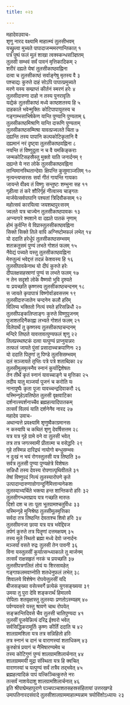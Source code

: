 ```yaml
---
title: ०२३

---
```

महादेवउवाच-  
शृणु नारद वक्ष्यामि माहात्म्यं तुलसीभवम्  
यच्छ्रुत्वा मुच्यते पापादाजन्ममरणान्तिकात् १  
पत्रं पुष्पं फलं मूलं शाखा त्वक्स्कन्धसञ्ज्ञितम्  
तुलसी सम्भवं सर्वं पावनं मृत्तिकादिकम् २  
शरीरं दह्यते येषां तुलसीकाष्ठवह्निना  
दत्वा च तुलसीकाष्ठं सर्वाङ्गेषु मृतस्य वै ३  
पश्चाद्यः कुरुते दाहं सोऽपि पापात्प्रमुच्यते  
मरणे यस्य सम्प्राप्तं कीर्तनं स्मरणं हरेः ४  
तुलसीदारुणा दाहो न तस्य पुनरावृतिः  
यद्येकं तुलसीकाष्ठं मध्ये काष्ठशतस्य हि ५  
दाहकाले भवेन्मुक्तिः कोटिपापायुतस्य च  
गङ्गाम्भसाभिषेकेण यान्ति पुण्यानि पुण्यताम् ६  
तुलसीकाष्ठमिश्राणि यान्ति दारूणि पुण्यताम्  
तुलसीकाष्ठसम्मिश्रा यावत्प्रज्वलते चिता ७  
दह्यन्ति तस्य पापानि कल्पकोटिकृतानि वै  
दह्यमानं नरं दृष्ट्वा तुलसीकाष्ठवह्निना ८  
नयन्ति तं विष्णुदूता न च वै यमकिङ्कराः  
जन्मकोटिसहस्रैस्तु मुक्तो याति जनार्दनम् ९  
दह्यन्ते ये नरा लोके तुलसीकाष्ठवह्निना  
तान्विमानस्थितान्देवाः क्षिपन्ति कुसुमाञ्जलिम् १०  
नृत्यन्त्यप्सरसः सर्वा गीतं गायन्ति गायकाः  
जायन्ते वीक्ष्य तं विष्णुः सन्तुष्टः शम्भुना सह ११  
गृहीत्वा तं करे शौरिर्गृहं नीत्वास्य चाङ्गतः  
मार्जयेत्सर्वपापानि पश्यतां त्रिदिवौकसाम् १२  
महोत्सवं कारयित्वा जयशब्दपुरःसरम्  
ज्वलते यत्र चाज्येन तुलसीकाष्ठपावकः १३  
अग्न्यगारे श्मशाने वा दह्यते पातकं नृणाम्  
होमं कुर्वन्ति ये विप्रास्तुलसीकाष्ठवह्निना  
सिक्ते सिक्ते तिले वापि अग्निष्टोमफलं लभेत् १४  
यो ददाति हरेर्धूपं तुलसीकाष्ठसम्भवम्  
शतक्रतुसमं पुण्यं लभते गोशतं फलम् १५  
नैवेद्यं पच्यते यस्तु तुलसीकाष्ठवह्निना  
मेरुतुल्यं भवेद्दत्तं तदन्नं केशवस्य हि १६  
तुलसीपावकेनाथ यो दीपं कुरुते हरेः  
दीपलक्षसहस्राणां पुण्यं स लभते फलम् १७  
न तेन सदृशो लोके वैष्णवो भुवि दृश्यते  
यः प्रयच्छति कृष्णस्य तुलसीकाष्ठचन्दनम् १८  
स जायते कृपापात्रं विष्णोर्वाडवसत्तम १९  
तुलसीदारुजातेन चन्दनेन कलौ हरिम्  
विलिप्य भक्तितो नित्यं रमते हरिसन्निधौ २०  
तुलसीपङ्कलिप्ताङ्गः कुरुते विष्णुपूजनम्  
पूजाशतदिनैकाह्ना लभ्यते गोशतं फलम् २१  
विलेपार्थे तु कृष्णस्य तुलसीकाष्ठचन्दनम्  
मन्दिरे तिष्ठते यावत्तावत्पुण्यफलं शृणु २२  
तिलप्रस्थाष्टकं दत्वा यत्पुण्यं प्राप्नुयान्नरः  
तत्फलं जायते पुंसां प्रसादाच्चक्रपाणिनः २३  
यो ददाति पितॄणां तु पिण्डे तुलसिसम्भवम्  
दलं सञ्जायते तृप्तिः पत्रे पत्रे शताब्दिका २४  
तुलसीमूलमृत्स्नैव स्नानं कुर्याद्विशेषतः  
तेन तीर्थे कृतं स्नानं यावच्चाङ्गे च मृत्तिका २५  
तदीय यातु मञ्जर्या पूजनं च करोति यः  
नानापुष्पैः कृता पूजा यावच्चन्द्रदिवाकरौ २६  
यस्मिन्गृहेऽवतिष्ठेत तुलसी वृक्षवाटिका  
दर्शनात्स्पर्शनाच्चैव ब्रह्महत्यादिपातकम्  
तत्सर्वं विलयं याति दर्शनेनैव नारद २७  
महादेव उवाच-  
अथान्यत्ते प्रवक्ष्यामि शृणुष्वैकाग्रमानसः  
न कस्यापि च कथितं शृणु देवर्षिसत्तम २८  
यत्र यत्र गृहे ग्रामे वने वा तुलसी भवेत्  
तत्र तत्र जगत्स्वामी प्रीतात्मा च वसेद्धरिः २९  
गृहे तस्मिन्न दारिद्र्यं नायोगो बन्धुसम्भवः  
न दुःखं न भयं रोगस्तुलसी यत्र तिष्ठति ३०  
सर्वत्र तुलसी पुण्या पुण्यक्षेत्रे विशेषतः  
सन्निधौ तस्य देवस्य रोपणात्पृथिवीतले ३१  
तेषां विष्णुपदं नित्यं तुलस्यारोपणे कृते  
उत्पादान्दारुणान्रोगान्दुर्निमित्तान्यनेकशः  
तुलस्याभ्यर्चिते भक्त्या हन्त शान्तिकरो हरिः ३२  
तुलसीगन्धमाघ्राय यत्र गच्छति मारुतः  
दिशो दश च ताः पूता भूतग्रामश्चतुर्विधः ३३  
यस्मिन्गृहे मुनिश्रेष्ठ तुलसीमूलमृत्तिका  
सर्वदा तत्र तिष्ठन्ति देवताश्च शिवो हरिः ३४  
तुलसीवनजा छाया यत्र यत्र भवेद्दिवज  
तर्पणं कुरुते तत्र पितॄणां दत्तमक्षयम् ३५  
तस्य मूले स्थितो ब्रह्मा मध्ये देवो जनार्दनः  
मञ्जर्यां वसते रुद्रः तुलसी तेन पावनी ३६  
विना यस्तुलसीं कुर्यात्सन्ध्याकाले तु मार्जनम्  
तत्सर्वं राक्षसहृतं नरकं च प्रयच्छति ३७  
तुलसीपत्रगलितं तोयं यः शिरसावहेत्  
गङ्गाफलमवाप्नोति शतधेनुफलं लभेत् ३८  
शिवालये विशेषेण रोपयेत्तुलसीं यदि  
बीजसङ्ख्या वसेत्स्वर्गे प्रत्येकं युगसङ्ख्यया ३९  
उमया तु पुरा देवि शङ्करार्थं हिमालये  
रोपिताः शतवृक्षास्तु तुलस्याः प्रणतोऽस्म्यहम् ४०  
पर्वण्यवसरे यस्तु श्रावणे चाथ रोपयेत्  
सङ्क्रान्तिदिवसे चैव तुलसी चातिपुण्यदा ४१  
तुलसीं पूजयेन्नित्यं दरिद्र ईश्वरो भवेत्  
सर्वसिद्धिकरामूर्तिः कृष्णः कीर्तिं ददाति च ४२  
शालग्रामशिला यत्र तत्र सन्निहितो हरिः  
तत्र स्नानं च दानं च वाराणस्यां शताधिकम् ४३  
कुरुक्षेत्रं प्रयागं च नैमिषारण्यमेव च  
तस्य कोटिगुणं पुण्यं शालग्रामशिलार्चनात् ४४  
शालग्राममयी मुद्रा संस्थिता यत्र हि क्वचित्  
वाराणस्यां च यत्पुण्यं सर्वं तत्रैव तद्भवेत् ४५  
ब्रह्महत्यादिकं पापं यत्किञ्चित्कुरुते नरः  
तत्सर्वं नाशयेदाशु शालग्रामशिलार्चनात् ४६  
इति श्रीपाद्मेमहापुराणे पञ्चपञ्चाशतसहस्रसंहितायां उत्तरखण्डे  
उमापतिनारदसंवादे तुलसीशालग्राममाहात्म्यन्नाम त्रयोविंशोऽध्यायः २३